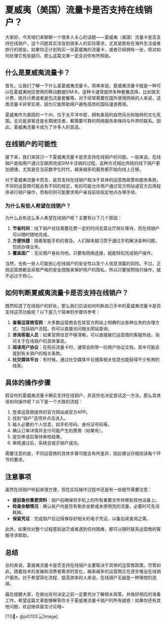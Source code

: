 # 夏威夷（美国）流量卡是否支持在线销户？

大家好，今天咱们来聊聊一个很多人关心的话题——夏威夷（美国）流量卡是否支持在线销户。这个问题其实涉及到很多人的实际需求，尤其是那些在海外生活或者旅行的朋友。如果你正计划购买一张夏威夷的流量卡，或者已经拥有一张，但对如何处理它有些疑问，那么这篇文章一定会对你有所帮助。

## 什么是夏威夷流量卡？

首先，让我们了解一下什么是夏威夷流量卡。简单来说，夏威夷流量卡就是一种可以在夏威夷地区使用的移动数据SIM卡。这种卡通常提供多种套餐选择，比如按天计费、按月计费或者是包流量套餐等。对于经常需要在国外使用网络的人来说，这类流量卡非常实用，因为它能帮助用户避免高昂的国际漫游费用。

夏威夷作为美国的一个州，位于太平洋中部，拥有美丽的自然风光和独特的文化氛围。无论是游客还是长期居住者，都需要可靠的网络服务来保持与外界的联系。因此，夏威夷流量卡成为了许多人的首选。

## 在线销户的可能性

接下来，我们来探讨一下夏威夷流量卡是否支持在线销户的问题。一般来说，在线销户是指用户通过互联网完成SIM卡注销的过程。这种方式相比传统的线下销户更加便捷，尤其是在当前数字化时代，越来越多的服务都开始向线上迁移。

对于夏威夷流量卡而言，是否支持在线销户取决于具体的运营商政策和服务条款。不同的运营商可能会有不同的规定，有的可能允许用户通过官方网站或官方应用程序进行销户操作，而有的则可能要求用户亲自前往指定地点办理手续。

### 为什么有些人希望在线销户？

为什么会有这么多人希望在线销户呢？主要有以下几个原因：

1. **节省时间**：线下销户往往需要花费一定的时间去营业厅排队等待，而在线销户可以随时随地完成。
2. **方便快捷**：随着智能手机的普及，人们越来越习惯于通过手机解决各种问题，包括办理业务。
3. **覆盖面广**：无论用户身处何地，只要有网络连接，就能轻松完成销户操作。

当然，也有一些人可能担心在线销户的安全性以及个人信息泄露的风险。不过，正规运营商都会采取严格的安全措施来保护用户的隐私，所以只要按照指引操作，就不必过于担心。

## 如何判断夏威夷流量卡是否支持在线销户？

既然知道了在线销户的好处，那么我们应该如何判断自己手中的夏威夷流量卡是否支持这项功能呢？以下是几个简单的步骤供参考：

1. **查看运营商官网**：大多数运营商会在其官方网站上明确列出各种业务的办理方式，包括销户流程。你可以直接访问相关网站查询。
2. **咨询客服人员**：如果官网信息不够清晰，可以直接拨打运营商的客服热线，询问关于在线销户的具体事宜。
3. **阅读用户协议**：在购买流量卡时，通常会附带一份用户协议文档，其中可能会提到有关销户的相关条款。
4. **社交媒体平台**：有时候，通过社交媒体平台搜索相关信息也能获得不少有用的线索。

## 具体的操作步骤

假设你的夏威夷流量卡确实支持在线销户，并且你也决定尝试这一方法，那么具体该如何操作呢？以下是一个大致的流程：

1. 登录运营商提供的官方网站或官方APP。
2. 找到“销户”选项并点击进入。
3. 输入必要的个人信息，如手机号码、身份证号码等。
4. 确认订单详情并支付可能产生的费用（如果有）。
5. 提交申请后等待审核结果。
6. 审核通过后，系统会提示销户成功。

需要注意的是，不同运营商的具体步骤可能会有所差异，因此建议仔细阅读每个环节的要求。

## 注意事项

虽然在线销户听起来很方便，但在实际操作过程中还是有一些细节需要注意：

- **提前备份重要资料**：销户前确保将手机上的所有重要文件转移到其他设备上。
- **检查余额情况**：确认账户内是否有剩余金额或未使用完的流量，必要时可先消耗掉。
- **保留凭证**：完成销户后记得保存好相关的电子凭证，以备后续查询之需。

此外，如果你对整个过程感到迷茫或者遇到任何困难，都可以随时联系运营商的客服寻求帮助。

## 总结

总的来说，夏威夷流量卡是否支持在线销户主要取决于具体的运营商政策。尽管如此，随着技术的发展和消费者需求的变化，越来越多的运营商正在逐步推出在线销户服务。对于希望简化流程、提高效率的人来说，在线销户无疑是一种理想的选择。

最后提醒大家，在做出任何决定之前一定要充分了解相关政策，并做好相应的准备工作。希望这篇文章能够解答你关于夏威夷流量卡销户的所有疑惑！如果你还有其他问题，欢迎继续留言讨论哦~

[TG💪+ @jx0703 ![Image](https://github.com/user-attachments/assets/dbca1d08-cadb-493c-b0ec-ad6f7a83f270)]